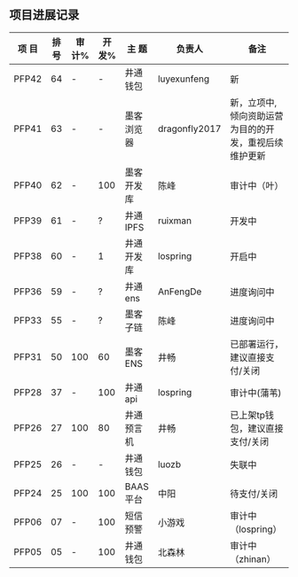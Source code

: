 ## 项目进展记录

| 项 目 | 排 号 | 审计% | 开发% | 主      题 | 负责人   | 备注  |
|-------|-------|-------|-------|------------|----------|-------|
| PFP42 | 64    | -     |  -    | 井通钱包   | luyexunfeng   | 新 |
| PFP41 | 63    | -     |  -    | 墨客浏览器 | dragonfly2017 | 新，立项中, 倾向资助运营为目的的开发，重视后续维护更新 |
| PFP40 | 62    | -     | 100   | 墨客开发库 | 陈峰     | 审计中（叶） |
| PFP39 | 61    | -     |  ?    | 井通IPFS   | ruixman  | 开发中 |
| PFP38 | 60    | -     |  1    | 井通开发库 | lospring | 开启中 |
| PFP36 | 59    | -     |  ?    | 井通ens    | AnFengDe | 进度询问中 |
| PFP33 | 55    | -     |  ?    | 墨客子链   | 陈峰     | 进度询问中 |
| PFP31 | 50    | 100   |  60   | 墨客ENS    | 井畅     | 已部署运行，建议直接支付/关闭 | 
| PFP28 | 37    | -     | 100   | 井通api    | lospring | 审计中(蒲苇) | 
| PFP26 | 27    | 100   |  80   | 井通预言机 | 井畅     | 已上架tp钱包，建议直接支付/关闭 |
| PFP25 | 26    | -     |  -    | 井通钱包   | luozb    | 失联中   |
| PFP24 | 25    | 100   | 100   | BAAS平台   | 中阳     | 待支付/关闭 |  
| PFP06 | 07    | -     | 100   | 短信预警   | 小游戏   | 审计中（lospring） |
| PFP05 | 05    | -     | 100   | 井通钱包   | 北森林   | 审计中（zhinan） | 
